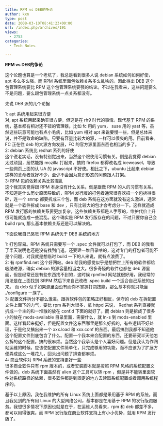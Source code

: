 ```yaml
---
title: RPM vs DEB的争论
author: kxn
type: post
date: 2008-03-10T08:41:23+00:00
url: /index.php/archives/191
views:
  - 2753
categories:
  - Tech Notes

---
```

**RPM vs DEB的争论**

这个论题也算是一个老坑了，我总是看到很多人说 debian 系统如何如何好使，apt 多么多么强。而 RPM 系统里面包依赖关系多么乱啥的。因此得出 DEB 这个包管理系统要比 RPM 这个包管理系统要强的结论。不过在我看来，这些问题要么不是问题，要么跟包管理系统一点关系都没有。

先说 DEB 派的几个论据

1: apt 系统用起来很方便  
对, apt 系统用起来确实很方便，但这是在 rh9 时代的事情。现代基于 RPM 的系统，基本都有相对还不错的管理器，比如 fc 用的 yum， suse 用的 yast 等，虽然这些玩意可能也有点小毛病，比如 yum 相对 apt 来说要慢一些，但是总体来说，并不是致命的缺陷。只要有容量比较大的源，一样可以很爽的用。目前看来, FC 正在往 deb 的大源方向发展，FC 的官方源里面东西也相当的多了。  
2: debian 系统比 redhat 系列的好使  
这个说老实话，没有特别觉出来，当然这个跟使用习惯有关。倒是我觉得 debian 太过顽固，居然能跟 mozilla 打起来，搞的 firefox 都得改名成 iceweasel，导致一些网页上面的认 UA 的 javascript 不好使。相比之下，ubuntu 比起来 debian 这样的革命者就好不少，至少不会因为意识形态的问题跟人打架。  
3: RPM 包的依赖关系比较混乱  
这个我其实觉得跟 RPM 本身没有什么关系，倒是跟做 RPM 的人的习惯有关系。不知道是什么历史原因导致的，RPM 发行版的打包者通常很喜欢把一个包拆得很碎，连一个 snmp 都要拆成三个包，而 deb 系统在这方面就没有这么激进，通常就是一个软件拆成 base 和 dev ，只有比较大的包才会考虑分一下。这样就造成 RPM 发行版的依赖关系要更加复杂，这些依赖关系都是人手写的，维护代价上升很可能就造成一些混乱。这个确实是 RPM 发行版存在的问题，不过只要你自己会 build rpm, 那么基本依赖关系还是可以解决的。

下面说我自己感觉 RPM 系统优于 DEB 系统的地方

1: 打包容易。RPM 系统只需要写一个 .spec 文件就可以打包了，而 DEB 的我看了半天说明也还是没有找到门道。还要建一堆目录啥的，这对专门的打包者可能不是个问题，对我就是想临时 build 一下的人来说，就有点浪费了。  
2: 有 rpmfind.net 这个好网站。deb 给我的感觉似乎是想把世上所有的软件都给吸纳进源，确实 debian 的源容量相当之大，很多奇怪的软件也都在 deb 源里面，但是经常还是有些东西找不到的，这时候 rpmfind 网站就很好用，我经常的用法是在上面找到 SRPM 然后下来自己改改 .spec build 一个适合自己系统的出来。 而 deb 似乎如果源里面没有而你不掌握打包技能，那么基本你就只能当 ./configure 一族了。  
3: 配置文件拆分不那么激进。跟拆软件包的策略正好相反，保守的 deb 在拆配置文件上面下的力气，要比 rpm 系列大很多，拿 httpd 来说， Redhat 系列直接就拆成一个主的和一堆散的放在 conf.d 下面的就好了。而 debian 则是拆成了很多小的放在 mods-available 目录里面，需要什么，就 ln-s 到 mods-enabled 里面。这样看起来挺好，但是配置文件这东西哪里是那么好拆的，有些逻辑不好处理，于是他又搞出来一个 xxx.load 和 xxx.conf 的东西。最后搞到我都不知道他这个配置文件到底包含了什么。配置一个我本来会配置的东西，还要研究半天他怎么拆的这个配置，搞的很麻烦。当然这个我承认是个人喜好问题。但是我认为作网站运维的时候，应该使配置文件简单化，只完成够用的功能，而不应该为了扩展方便弄成这么一堆花儿，回头出问题了排查都麻烦。  
4: 商业软件对 RPM 系统的支持更好一些  
很多商业软件只有 rpm 版本的，或者安装脚本就是按照 RPM 风格的系统配置文件做的。deb 系统下面虽然有 alien 这个工具可以转 rpm ，但是并不能转里面软件对系统路径的依赖，很多软件都是到固定的地方去读取系统配置或者调用系统程序的。

基于以上原因，我在我维护的所有 Linux 系统上面都是采用基于 RPM 的系统。而且我见到的所有用 Linux 的大型网络公司，基本都是在用基于 RPM 的发行版跑服务。我想很多情况下原因也就是在于，在运维人员看来，rpm 和 deb 都差不多，都可以用得很爽，而 RPM 发行版在商业软件支持上有小小优势，就用 RPM 发行版了。